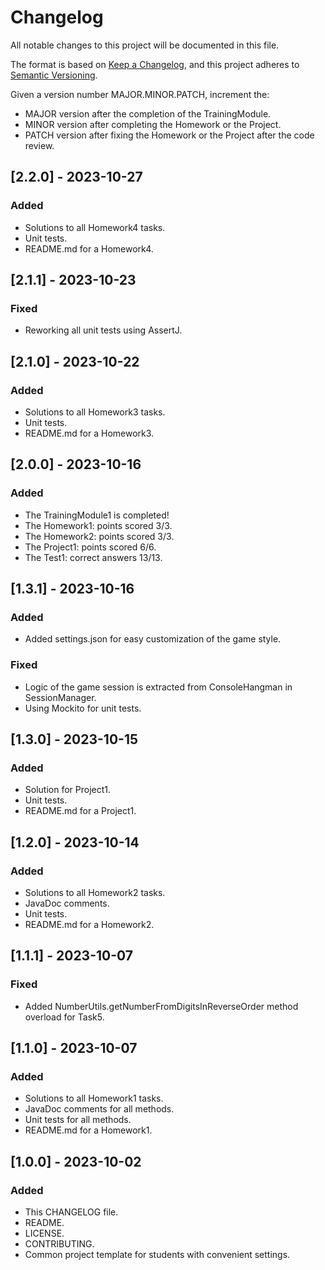 # Changelog

All notable changes to this project will be documented in this file.

The format is based on [Keep a Changelog](https://keepachangelog.com/ru/1.1.0/),
and this project adheres to [Semantic Versioning](https://semver.org/lang/ru/spec/v2.0.0.html).

Given a version number MAJOR.MINOR.PATCH, increment the:
- MAJOR version after the completion of the TrainingModule.
- MINOR version after completing the Homework or the Project.
- PATCH version after fixing the Homework or the Project after the code review.

## [2.2.0] - 2023-10-27

### Added

- Solutions to all Homework4 tasks.
- Unit tests.
- README.md for a Homework4.

## [2.1.1] - 2023-10-23

### Fixed

- Reworking all unit tests using AssertJ.

## [2.1.0] - 2023-10-22

### Added

- Solutions to all Homework3 tasks.
- Unit tests.
- README.md for a Homework3.

## [2.0.0] - 2023-10-16

### Added
- The TrainingModule1 is completed!
- The Homework1: points scored 3/3.
- The Homework2: points scored 3/3.
- The Project1: points scored 6/6. 
- The Test1: correct answers 13/13.

## [1.3.1] - 2023-10-16

### Added

- Added settings.json for easy customization of the game style.

### Fixed

- Logic of the game session is extracted from ConsoleHangman in SessionManager.
- Using Mockito for unit tests.

## [1.3.0] - 2023-10-15

### Added

- Solution for Project1.
- Unit tests.
- README.md for a Project1.

## [1.2.0] - 2023-10-14

### Added

- Solutions to all Homework2 tasks.
- JavaDoc comments.
- Unit tests.
- README.md for a Homework2.

## [1.1.1] - 2023-10-07

### Fixed

- Added NumberUtils.getNumberFromDigitsInReverseOrder method overload for Task5.

## [1.1.0] - 2023-10-07

### Added

- Solutions to all Homework1 tasks.
- JavaDoc comments for all methods.
- Unit tests for all methods.
- README.md for a Homework1.

## [1.0.0] - 2023-10-02

### Added

- This CHANGELOG file.
- README.
- LICENSE.
- CONTRIBUTING.
- Common project template for students with convenient settings.
